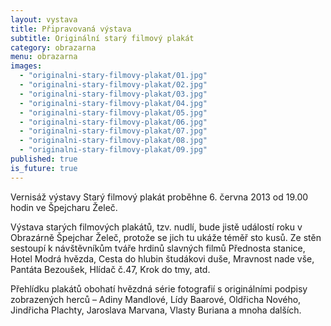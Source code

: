 ```yaml
---
layout: vystava
title: Připravovaná výstava
subtitle: Originální starý filmový plakát
category: obrazarna
menu: obrazarna
images:
  - "originalni-stary-filmovy-plakat/01.jpg"
  - "originalni-stary-filmovy-plakat/02.jpg"
  - "originalni-stary-filmovy-plakat/03.jpg"
  - "originalni-stary-filmovy-plakat/04.jpg"
  - "originalni-stary-filmovy-plakat/05.jpg"
  - "originalni-stary-filmovy-plakat/06.jpg"
  - "originalni-stary-filmovy-plakat/07.jpg"
  - "originalni-stary-filmovy-plakat/08.jpg"
  - "originalni-stary-filmovy-plakat/09.jpg"
published: true
is_future: true
---
```

Vernisáž výstavy Starý filmový plakát proběhne 6. června 2013 od 19.00 hodin ve Špejcharu Želeč.

Výstava starých filmových plakátů, tzv. nudlí, bude jistě událostí roku v Obrazárně Špejchar Želeč, protože se jich tu ukáže téměř sto kusů. Ze stěn sestoupí k návštěvníkům tváře hrdinů slavných filmů Přednosta stanice, Hotel Modrá hvězda, Cesta do hlubin študákovi duše, Mravnost nade vše, Pantáta Bezoušek, Hlídač č.47, Krok do tmy, atd.

Přehlídku plakátů obohatí hvězdná série fotografií s originálními podpisy zobrazených herců – Adiny Mandlové, Lídy Baarové, Oldřicha Nového, Jindřicha Plachty, Jaroslava Marvana, Vlasty Buriana a mnoha dalších.
